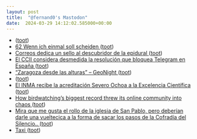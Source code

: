 ```yaml
---
layout: post
title:  "@fernand0's Mastodon"
date:  2024-03-29 14:12:02.585000+00:00
---
```

*  [ ](https://mastodon.social/users/fernand0/statuses/112179381703012115/activity) ([toot](https://mastodon.social/users/fernand0/statuses/112179381703012115/activity))
*  [62  Wenn ich einmal soll scheiden ](https://youtu.be/5-SqwFgFJe) ([toot](https://mastodon.social/@fernand0/112179017616460733))
*  [Correos dedica un sello al descubridor de la epidural  ](https://www.diariodelaltoaragon.es/noticias/huesca/2024/03/22/correos-dedica-un-sello-al-descubridor-de-la-epidural-1720944-daa.html) ([toot](https://mastodon.social/@fernand0/112178926512114802))
*  [El CCII considera desmedida la resolución que bloquea Telegram en España ](https://ccii.es/noticias/679-el-ccii-considera-desmedidas-la-resolucion-que-bloquea-telegram-en-espan) ([toot](https://mastodon.social/@fernand0/112178749807503607))
*  [“Zaragoza desde las alturas” – GeoNight ](https://www.geonight.net/24257-2) ([toot](https://mastodon.social/@fernand0/112178568366648444))
*  [ ](https://mastodon.social/users/fernand0/statuses/112178186218216308/activity) ([toot](https://mastodon.social/users/fernand0/statuses/112178186218216308/activity))
*  [El INMA recibe la acreditación Severo Ochoa a la Excelencia Científica   ](https://www.unizar.es/actualidad/vernoticia_ng.php?id=82043) ([toot](https://mastodon.social/@fernand0/112178163854586186))
*  [How birdwatching’s biggest record threw its online community into chaos ](https://www.theguardian.com/environment/2024/mar/24/birding-online-community-10000-specie) ([toot](https://mastodon.social/@fernand0/112176563324927725))
*  [Mira que me gusta el rollo de la iglesia de San Pablo, pero deberían darle una vueltecica a la forma de sacar los pasos de la Cofradía del Silencio.. ](https://mastodon.social/@fernand0/112174789416640768) ([toot](https://mastodon.social/@fernand0/112174789416640768))
*  [Taxi ](https://avecesunafoto.wordpress.com/2024/03/28/taxi) ([toot](https://mastodon.social/@fernand0/112174701677167420))
